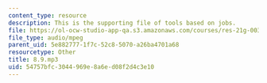 ```yaml
---
content_type: resource
description: This is the supporting file of tools based on jobs.
file: https://ol-ocw-studio-app-qa.s3.amazonaws.com/courses/res-21g-003-learning-chinese-a-foundation-course-in-mandarin-spring-2011/54757bfc3044969e8a6ed08f2d4c3e10_8.9.mp3
file_type: audio/mpeg
parent_uid: 5e882777-1f7c-52c8-5070-a26ba4701a68
resourcetype: Other
title: 8.9.mp3
uid: 54757bfc-3044-969e-8a6e-d08f2d4c3e10
---
```

